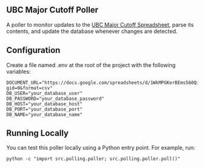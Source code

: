 ## UBC Major Cutoff Poller

A poller to monitor updates to the [UBC Major Cutoff Spreadsheet](https://docs.google.com/spreadsheets/d/1WkMPGKerBEms560QiMY4v8BmapBitMqwq9lTmzoSJPo/edit), parse its contents, and update the database whenever changes are detected.

## Configuration
Create a file named .env at the root of the project with the following variables:

```
DOCUMENT_URL="https://docs.google.com/spreadsheets/d/1WkMPGKerBEms560QiMY4v8BmapBitMqwq9lTmzoSJPo/export?gid=0&format=csv"
DB_USER="your_database_user"
DB_PASSWORD="your_database_password"
DB_HOST="your_database_host"
DB_PORT="your_database_port"
DB_NAME="your_database_name"
```

## Running Locally
You can test this poller locally using a Python entry point. For example, run: 

`python -c "import src.polling.poller; src.polling.poller.poll()"`